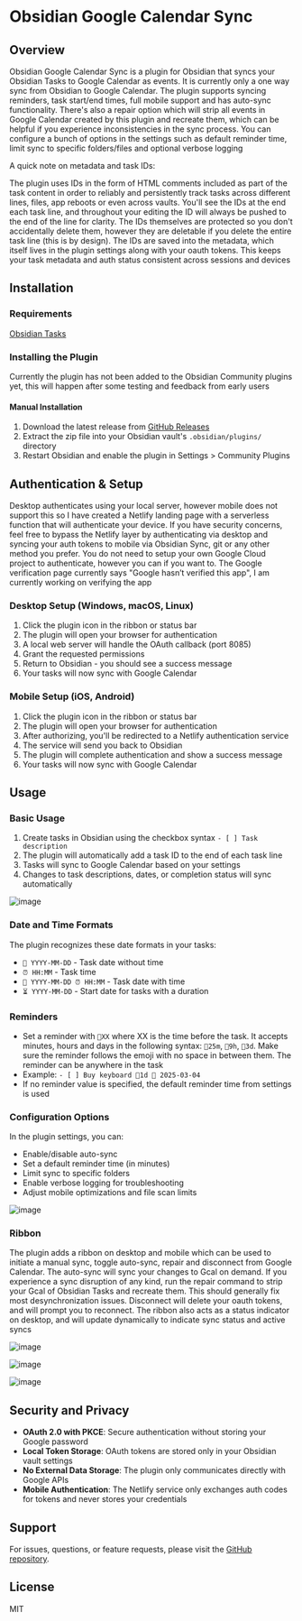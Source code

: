 # Obsidian Google Calendar Sync

## Overview

Obsidian Google Calendar Sync is a plugin for Obsidian that syncs your Obsidian Tasks to Google Calendar as events. It is currently only a one way sync from Obsidian to Google Calendar. The plugin supports syncing reminders, task start/end times, full mobile support and has auto-sync functionality. There's also a repair option which will strip all events in Google Calendar created by this plugin and recreate them, which can be helpful if you experience inconsistencies in the sync process. You can configure a bunch of options in the settings such as default reminder time, limit sync to specific folders/files and optional verbose logging

A quick note on metadata and task IDs: 

The plugin uses IDs in the form of HTML comments included as part of the task content in order to reliably  and persistently track tasks across different lines, files, app reboots or even across vaults. You'll see the IDs at the end each task line, and throughout your editing the ID will always be pushed to the end of the line for clarity. The IDs themselves are protected so you don't accidentally delete them, however they are deletable if you delete the entire task line (this is by design). The IDs are saved into the metadata, which itself lives in the plugin settings along with your oauth tokens. This keeps your task metadata and auth status consistent across sessions and devices

## Installation

### Requirements
[Obsidian Tasks](https://github.com/obsidian-tasks-group/obsidian-tasks)

### Installing the Plugin
Currently the plugin has not been added to the Obsidian Community plugins yet, this will happen after some testing and feedback from early users

#### Manual Installation
1. Download the latest release from [GitHub Releases](https://github.com/sasoon/obsidian-gcal-sync/releases)
2. Extract the zip file into your Obsidian vault's `.obsidian/plugins/` directory
3. Restart Obsidian and enable the plugin in Settings > Community Plugins

## Authentication & Setup
Desktop authenticates using your local server, however mobile does not support this so I have created a Netlify landing page with a serverless function that will authenticate your device. If you have security concerns, feel free to bypass the Netlify layer by authenticating via desktop and syncing your auth tokens to mobile via Obsidian Sync, git or any other method you prefer. You do not need to setup your own Google Cloud project to authenticate, however you can if you want to. The Google verification page currently says "Google hasn’t verified this app", I am currently working on verifying the app

### Desktop Setup (Windows, macOS, Linux)
1. Click the plugin icon in the ribbon or status bar
3. The plugin will open your browser for authentication
4. A local web server will handle the OAuth callback (port 8085)
5. Grant the requested permissions
6. Return to Obsidian - you should see a success message
7. Your tasks will now sync with Google Calendar

### Mobile Setup (iOS, Android)
1. Click the plugin icon in the ribbon or status bar
3. The plugin will open your browser for authentication
4. After authorizing, you'll be redirected to a Netlify authentication service
5. The service will send you back to Obsidian
6. The plugin will complete authentication and show a success message
7. Your tasks will now sync with Google Calendar

## Usage

### Basic Usage
1. Create tasks in Obsidian using the checkbox syntax `- [ ] Task description`
2. The plugin will automatically add a task ID to the end of each task line
3. Tasks will sync to Google Calendar based on your settings
4. Changes to task descriptions, dates, or completion status will sync automatically

![image](https://github.com/user-attachments/assets/aa9d9790-7cb5-4d5f-be0e-c38c47edff3b)


### Date and Time Formats
The plugin recognizes these date formats in your tasks:
- `📅 YYYY-MM-DD` - Task date without time
- `⏰ HH:MM` - Task time
- `📅 YYYY-MM-DD ⏰ HH:MM` - Task date with time
- `⏳ YYYY-MM-DD` - Start date for tasks with a duration

### Reminders
- Set a reminder with `🔔XX` where XX is the time before the task. It accepts minutes, hours and days in the following syntax: `🔔25m`, `🔔9h`, `🔔3d`. Make sure the reminder follows the emoji with no space in between them. The reminder can be anywhere in the task
- Example: `- [ ] Buy keyboard 🔔1d 📅 2025-03-04`
- If no reminder value is specified, the default reminder time from settings is used

### Configuration Options
In the plugin settings, you can:
- Enable/disable auto-sync
- Set a default reminder time (in minutes)
- Limit sync to specific folders
- Enable verbose logging for troubleshooting
- Adjust mobile optimizations and file scan limits

![image](https://github.com/user-attachments/assets/93756ab2-ef72-40ba-9d26-410cee7335c3)


### Ribbon
The plugin adds a ribbon on desktop and mobile which can be used to initiate a manual sync, toggle auto-sync, repair and disconnect from Google Calendar. The auto-sync will sync your changes to Gcal on demand. If you experience a sync disruption of any kind, run the repair command to strip your Gcal of Obsidian Tasks and recreate them. This should generally fix most desynchronization issues. Disconnect will delete your oauth tokens, and will prompt you to reconnect. The ribbon also acts as a status indicator on desktop, and will update dynamically to indicate sync status and active syncs

![image](https://github.com/user-attachments/assets/8d23e5da-224c-4f70-9a60-5b761b11d727)

![image](https://github.com/user-attachments/assets/af2f3c1c-fe60-463f-a23d-8c8134ecea55)

![image](https://github.com/user-attachments/assets/03ea4bc3-b8eb-4ddb-b0f0-82ffe3e09064)


## Security and Privacy

- **OAuth 2.0 with PKCE**: Secure authentication without storing your Google password
- **Local Token Storage**: OAuth tokens are stored only in your Obsidian vault settings
- **No External Data Storage**: The plugin only communicates directly with Google APIs
- **Mobile Authentication**: The Netlify service only exchanges auth codes for tokens and never stores your credentials

## Support

For issues, questions, or feature requests, please visit the [GitHub repository](https://github.com/sasoon/obsidian-gcal-sync).

## License

MIT
